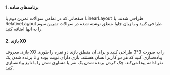 #### 1. برنامه‌های ساده

صفحاتی که در تمامی سوالات تمرین دوم با LinearLayout طراحی شدند، با RelativeLayout طراحی کنید و با زبان جاوا منطق نوشته شده در سوالات تمرین سوم را به آنها اضافه کنید.

#### 2. بازی XO

بازی معروف XO را به صورت 3*3 طراحی کنید و برای آن منطق بازی دو نفره را طوری پیاده‌سازی کنید که هر دو کاربر انسان هستند. بازی دارای نوبت بوده و تا برنده شدن یک نفر ادامه پیدا می‌کند. چک کردن برنده شدن یک نفر یا مساوی شدن را با تابع پیاده‌سازی کنید.